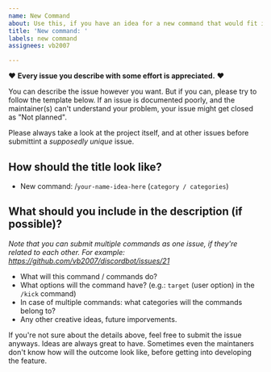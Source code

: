 ```yaml
---
name: New Command
about: Use this, if you have an idea for a new command that would fit into this project
title: 'New command: '
labels: new command
assignees: vb2007

---
```


♥ **Every issue you describe with some effort is appreciated.** ♥

You can describe the issue however you want. But if you can, please try to follow the template below. If an issue is documented poorly, and the maintainer(s) can't understand your problem, your issue might get closed as "Not planned".

Please always take a look at the project itself, and at other issues before submittint a _supposedly unique_ issue.

## How should the title look like?

- New command: /`your-name-idea-here` (`category / categories`)

## What should you include in the description (if possible)?

_Note that you can submit multiple commands as one issue, if they're related to each other. For example: https://github.com/vb2007/discordbot/issues/21_

- What will this command / commands do?
- What options will the command have? (e.g.: `target` (user option) in the `/kick` command)
- In case of multiple commands: what categories will the commands belong to?
- Any other creative ideas, future imporvements.

If you're not sure about the details above, feel free to submit the issue anyways. Ideas are always great to have. Sometimes even the maintaners don't know how will the outcome look like, before getting into developing the feature.
